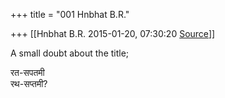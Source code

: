 +++
title = "001 Hnbhat B.R."

+++
[[Hnbhat B.R.	2015-01-20, 07:30:20 [Source](https://groups.google.com/g/samskrita/c/DjbDMROKJes)]]



A small doubt about the title;  
  
रत-सपतमी  
रथ-सप्तमी?  

